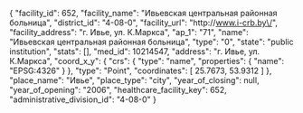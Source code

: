{
    "facility_id": 652,
    "facility_name": "Ивьевская центральная районная больница",
    "district_id": "4-08-0",
    "facility_url": "http:\/\/www.i-crb.by\/",
    "facility_address": "г. Ивье, ул. К.Маркса",
    "ap_1": "71",
    "name": "Ивьевская центральная районная больница",
    "type": "0",
    "state": "public institution",
    "stats": [],
    "med_id": 10214547,
    "address": "г. Ивье, ул. К.Маркса",
    "coord_x_y": {
        "crs": {
            "type": "name",
            "properties": {
                "name": "EPSG:4326"
            }
        },
        "type": "Point",
        "coordinates": [
            25.7673,
            53.9312
        ]
    },
    "place_name": "Ивье",
    "place_type": "city",
    "year_of_closing": null,
    "year_of_opening": "2006",
    "healthcare_facility_key": 652,
    "administrative_division_id": "4-08-0"
}
